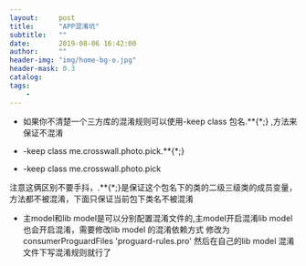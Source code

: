 ```yaml
---
layout:     post
title:      "APP混淆坑"
subtitle:   ""
date:       2019-08-06 16:42:00
author:     ""
header-img: "img/home-bg-o.jpg"
header-mask: 0.3
catalog:
tags:
    -
---
```


- 如果你不清楚一个三方库的混淆规则可以使用-keep class 包名.**{*;} ,方法来保证不混淆

- -keep class me.crosswall.photo.pick.**{*;}
- -keep class me.crosswall.photo.pick

注意这俩区别不要手抖，.**{*;}是保证这个包名下的类的二级三级类的成员变量，方法都不被混淆，下面只保证当前包下类名不被混淆


- 主model和lib model是可以分别配置混淆文件的,主model开启混淆lib model也会开启混淆，需要修改lib model 的混淆依赖方式
修改为    consumerProguardFiles 'proguard-rules.pro'  然后在自己的lib model 混淆文件下写混淆规则就行了
